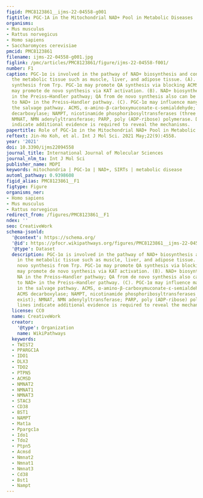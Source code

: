 ```yaml
---
figid: PMC8123861__ijms-22-04558-g001
figtitle: PGC-1A in the Mitochondrial NAD+ Pool in Metabolic Diseases
organisms:
- Mus musculus
- Rattus norvegicus
- Homo sapiens
- Saccharomyces cerevisiae
pmcid: PMC8123861
filename: ijms-22-04558-g001.jpg
figlink: /pmc/articles/PMC8123861/figure/ijms-22-04558-f001/
number: F1
caption: PGC-1α is involved in the pathway of NAD+ biosynthesis and consumption in
  the metabolic tissue such as muscle, liver, and adipose tissue. (A). NAD+ de novo
  synthesis from Trp. PGC-1α may promote QA synthesis via blocking ACMSD. PGC-1α1
  may promote de novo synthesis via KAT activation. (B). NAD+ biosynthesis from NA
  in the Preiss–Handler pathway; QA from de novo synthesis also can be synthesized
  to NAD+ in the Preiss–Handler pathway. (C). PGC-1α may influence many enzymes in
  the salvage pathway. ACMS, α-amino-β-carboxymuconate-ε-semialdehyde; ACMSD, ACMS
  decarboxylase; NAMPT, nicotinamide phosphoribosyltransferases (three isoforms exist);
  NMNAT, NMN adenylyltransferase; PARP, poly (ADP-ribose) polymerase. Dashed lines
  indicate additional evidence is required to reveal the mechanisms.
papertitle: Role of PGC-1α in the Mitochondrial NAD+ Pool in Metabolic Diseases.
reftext: Jin-Ho Koh, et al. Int J Mol Sci. 2021 May;22(9):4558.
year: '2021'
doi: 10.3390/ijms22094558
journal_title: International Journal of Molecular Sciences
journal_nlm_ta: Int J Mol Sci
publisher_name: MDPI
keywords: mitochondria | PGC-1α | NAD+, SIRTs | metabolic disease
automl_pathway: 0.9398608
figid_alias: PMC8123861__F1
figtype: Figure
organisms_ner:
- Homo sapiens
- Mus musculus
- Rattus norvegicus
redirect_from: /figures/PMC8123861__F1
ndex: ''
seo: CreativeWork
schema-jsonld:
  '@context': https://schema.org/
  '@id': https://pfocr.wikipathways.org/figures/PMC8123861__ijms-22-04558-g001.html
  '@type': Dataset
  description: PGC-1α is involved in the pathway of NAD+ biosynthesis and consumption
    in the metabolic tissue such as muscle, liver, and adipose tissue. (A). NAD+ de
    novo synthesis from Trp. PGC-1α may promote QA synthesis via blocking ACMSD. PGC-1α1
    may promote de novo synthesis via KAT activation. (B). NAD+ biosynthesis from
    NA in the Preiss–Handler pathway; QA from de novo synthesis also can be synthesized
    to NAD+ in the Preiss–Handler pathway. (C). PGC-1α may influence many enzymes
    in the salvage pathway. ACMS, α-amino-β-carboxymuconate-ε-semialdehyde; ACMSD,
    ACMS decarboxylase; NAMPT, nicotinamide phosphoribosyltransferases (three isoforms
    exist); NMNAT, NMN adenylyltransferase; PARP, poly (ADP-ribose) polymerase. Dashed
    lines indicate additional evidence is required to reveal the mechanisms.
  license: CC0
  name: CreativeWork
  creator:
    '@type': Organization
    name: WikiPathways
  keywords:
  - TWIST2
  - PPARGC1A
  - IDO1
  - DLX3
  - TDO2
  - PTPN5
  - ACMSD
  - NMNAT2
  - NMNAT1
  - NMNAT3
  - STAC3
  - CD38
  - BST1
  - NAMPT
  - Mat1a
  - Ppargc1a
  - Ido1
  - Tdo2
  - Ptpn5
  - Acmsd
  - Nmnat2
  - Nmnat1
  - Nmnat3
  - Cd38
  - Bst1
  - Nampt
---
```

